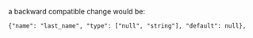 a backward compatible change would be: 
```
{"name": "last_name", "type": ["null", "string"], "default": null},
``` 